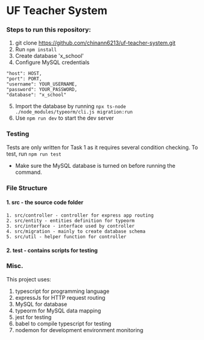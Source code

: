 
# UF Teacher System

### Steps to run this repository:
1. git clone https://github.com/chinann6213/uf-teacher-system.git
2. Run `npm install`
3. Create database 'x_school'
4. Configure MySQL credentials
```
"host": HOST,
"port": PORT,
"username": YOUR_USERNAME,
"password": YOUR_PASSWORD,
"database": "x_school"
```
5. Import the database by running `npx ts-node ./node_modules/typeorm/cli.js migration:run`
6. Use `npm run dev` to start the dev server

### Testing
Tests are only written for Task 1 as it requires several condition checking.
To test, run `npm run test`

* Make sure the MySQL database is turned on before running the command.

### File Structure
#### 1. src - the source code folder
	1. src/controller - controller for express app routing
	2. src/entity - entities definition for typeorm
	3. src/interface - interface used by controller
	4. src/migration - mainly to create database schema
	5. src/util - helper function for controller

#### 2. test - contains scripts for testing

### Misc.
This project uses:
1. typescript for programming language
2. expressJs for HTTP request routing
3. MySQL for database
4. typeorm for MySQL data mapping
5. jest for testing
6. babel to compile typescript for testing
7. nodemon for development environment monitoring
